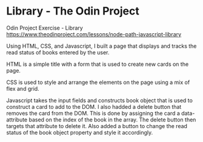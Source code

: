 # Library - The Odin Project

Odin Project Exercise - Library
https://www.theodinproject.com/lessons/node-path-javascript-library

Using HTML, CSS, and Javascript, I built a page that displays and tracks the read status of books entered by the user.

HTML is a simple title with a form that is used to create new cards on the page.

CSS is used to style and arrange the elements on the page using a mix of flex and grid.

Javascript takes the input fields and constructs book object that is used to construct a card to add to the DOM.
I also hadded a delete button that removes the card from the DOM. This is done by assigning the card a data-attribute
based on the index of the book in the array. The delete button then targets that attribute to delete it.
Also added a button to change the read status of the book object property and style it accordingly.
